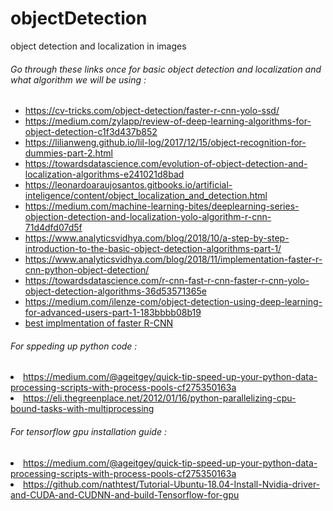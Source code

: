 # objectDetection
object detection and localization in images

<h6> Go through these links once for basic object detection and localization and what algorithm we will be using : </h6>
<ul>
  <li><a href="https://cv-tricks.com/object-detection/faster-r-cnn-yolo-ssd/">https://cv-tricks.com/object-detection/faster-r-cnn-yolo-ssd/</a></li>
  <li><a href="https://medium.com/zylapp/review-of-deep-learning-algorithms-for-object-detection-c1f3d437b852">https://medium.com/zylapp/review-of-deep-learning-algorithms-for-object-detection-c1f3d437b852</a></li>

<li><a href="https://lilianweng.github.io/lil-log/2017/12/15/object-recognition-for-dummies-part-2.html">https://lilianweng.github.io/lil-log/2017/12/15/object-recognition-for-dummies-part-2.html</a></li>
 
 <li><a href="https://towardsdatascience.com/evolution-of-object-detection-and-localization-algorithms-e241021d8bad">https://towardsdatascience.com/evolution-of-object-detection-and-localization-algorithms-e241021d8bad</a></li>
  <li><a href="https://leonardoaraujosantos.gitbooks.io/artificial-inteligence/content/object_localization_and_detection.html">https://leonardoaraujosantos.gitbooks.io/artificial-inteligence/content/object_localization_and_detection.html</a></li>
  <li><a href="https://medium.com/machine-learning-bites/deeplearning-series-objection-detection-and-localization-yolo-algorithm-r-cnn-71d4dfd07d5f">https://medium.com/machine-learning-bites/deeplearning-series-objection-detection-and-localization-yolo-algorithm-r-cnn-71d4dfd07d5f</a></li>
  <li><a href="https://www.analyticsvidhya.com/blog/2018/10/a-step-by-step-introduction-to-the-basic-object-detection-algorithms-part-1/">https://www.analyticsvidhya.com/blog/2018/10/a-step-by-step-introduction-to-the-basic-object-detection-algorithms-part-1/</a></li>
  <li><a href="https://www.analyticsvidhya.com/blog/2018/11/implementation-faster-r-cnn-python-object-detection/">https://www.analyticsvidhya.com/blog/2018/11/implementation-faster-r-cnn-python-object-detection/</a></li>
  <li><a href="https://towardsdatascience.com/r-cnn-fast-r-cnn-faster-r-cnn-yolo-object-detection-algorithms-36d53571365e">https://towardsdatascience.com/r-cnn-fast-r-cnn-faster-r-cnn-yolo-object-detection-algorithms-36d53571365e</a></li>
  <li><a href="https://medium.com/ilenze-com/object-detection-using-deep-learning-for-advanced-users-part-1-183bbbb08b19">https://medium.com/ilenze-com/object-detection-using-deep-learning-for-advanced-users-part-1-183bbbb08b19</a></li>

<li><a href="https://tryolabs.com/blog/2018/01/18/faster-r-cnn-down-the-rabbit-hole-of-modern-object-detection/">best implmentation of faster R-CNN</a></li>


</ul>



<h6> For sppeding up python code : </h6>
<li><a href="https://medium.com/@ageitgey/quick-tip-speed-up-your-python-data-processing-scripts-with-process-pools-cf275350163a">https://medium.com/@ageitgey/quick-tip-speed-up-your-python-data-processing-scripts-with-process-pools-cf275350163a</a></li>
<li><a href="https://eli.thegreenplace.net/2012/01/16/python-parallelizing-cpu-bound-tasks-with-multiprocessing">https://eli.thegreenplace.net/2012/01/16/python-parallelizing-cpu-bound-tasks-with-multiprocessing</a></li>
</ul>

<h6> For tensorflow gpu installation guide : </h6>
<li><a href="https://medium.com/@ageitgey/quick-tip-speed-up-your-python-data-processing-scripts-with-process-pools-cf275350163a">https://medium.com/@ageitgey/quick-tip-speed-up-your-python-data-processing-scripts-with-process-pools-cf275350163a</a></li>
<li><a href="https://github.com/nathtest/Tutorial-Ubuntu-18.04-Install-Nvidia-driver-and-CUDA-and-CUDNN-and-build-Tensorflow-for-gpu">https://github.com/nathtest/Tutorial-Ubuntu-18.04-Install-Nvidia-driver-and-CUDA-and-CUDNN-and-build-Tensorflow-for-gpu</a></li>
</ul>
